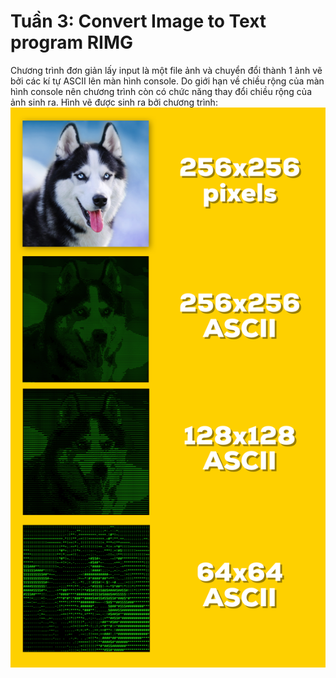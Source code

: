 # Tuần 3: Convert Image to Text program RIMG
Chương trình đơn giản lấy input là một file ảnh và chuyển đổi thành 1 ảnh vẽ bởi các kí tự ASCII lên màn hình console.
Do giới hạn về chiều rộng của màn hình console nên chương trình còn có chức năng thay đổi chiều rộng của ảnh sinh ra.
Hình vẽ được sinh ra bởi chương trình:
![result](../scr_shot/result-comparison.png)
